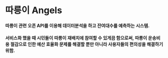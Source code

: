 # 따릉이 Angels
#### 따릉이 관련 오픈 API를 이용해 데이터분석을 하고 잔여대수를 예측하는 시스템. 
#### 서비스화 했을 때 시민들이 따릉이 재배치에 참여할 수 있게끔 함으로써, 따릉이 운송비용 절감으로 인한 예산 효율화 문제를 해결할 뿐만 아니라 사용자들의 편의성을 해결하기 위함.

